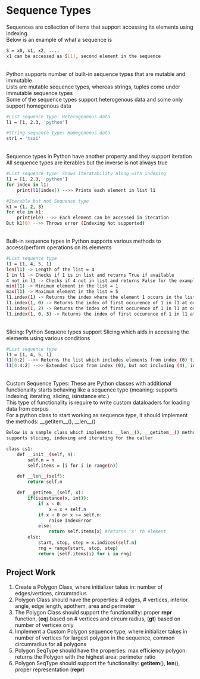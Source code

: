 # Sequence Types
Sequences are collection of items that support accessing its elements using indexing. <br/>
Below is an example of what a sequence is <br/>
```bash
S = x0, x1, x2, ....
x1 can be accessed as S[1], second element in the sequence
```
<br/>
Python supports number of built-in sequence types that are mutable and immutable <br/>
Lists are mutable sequence types, whereas strings, tuples come under immutable sequence types <br/>
Some of the sequence types support heterogenous data and some only support homegenous data <br/>

```bash
#List sequence type: Heterogeneous data
l1 = [1, 2.3, 'python']

#String sequence type: Homegeneous data
str1 = 'tsai'
```
<br/>
Sequence types in Python have another property and they support iteration <br/>
All sequence types are iterables but the inverse is not always true <br/>

```bash
#List sequence type: Shows Iteratability along with indexing
l1 = [1, 2.3, 'python']
for index in l1:
	print(l1[index]) -->> Prints each element in list l1

#Iterable but not Sequence type
k1 = {1, 2, 3}
for ele in k1:
	print(ele) -->> Each element can be accessed in iteration
But k1[0] -->> Throws error (Indexing Not supported)
```
<br/>
Built-in sequence types in Python supports various methods to access/perform operations on its elements <br/>

```bash
#List sequence type
l1 = [1, 4, 5, 1]
len(l1) -> Length of the list = 4
1 in l1 -> Checks if 1 is in list and returns True if available
4 not in l1 -> Checks if 4 not in list and returns False for the example
min(l1) -> Minimum element in the list = 1
max(l1) -> Maximum element in the list = 5
l1.index(1) -> Returns the index where the element 1 occurs in the list = 0
l1.index(1, 0) -> Returns the index of first occurence of 1 in l1 at or after index 0 = 0
l1.index(1, 2) -> Returns the index of first occurence of 1 in l1 at or after index 2 = 3
l1.index(1, 0, 3) -> Returns the index of first occurence of 1 in l1 at or after index 0 and before index 3 = 0
```
<br/>
Slicing: Python Sequene types support Slicing which aids in accessing the elements using various conditions <br/>

```bash
#List sequence type
l1 = [1, 4, 5, 1]
l1[0:2] -->> Returns the list which includes elements from index (0) till index (2) by excluding it = [1, 4]
l1[0:4:2] -->> Extended slice from index (0), but not including (4), in steps of (2) = [1, 5]
```
<br/>
Custom Sequence Types: These are Python classes with additional functionality starts behaving like a sequence type (meaning: supports indexing, iterating, slicing, isinstance etc.) <br/>
This type of functionality is require to write custom dataloaders for loading data from corpus <br/>
For a python class to start working as sequence type, it should implement the methods: __getitem__(), __len__() <br/>

```bash
Below is a sample class which implements __len__(), __getitem__() methods and
supports slicing, indexing and iterating for the caller

class cs1:
	def __init__(self, n):
		self.n = n
		self.items = [i for i in range(n)]

	def __len__(self):
		return self.n

	def __getitem__(self, x):
		if(isinstance(x, int)):
			if x < 0:
				x = x + self.n
			if x < 0 or x >= self.n:
				raise IndexError
			else:
				return self.items[x] #returns 'x' th element
		else:
			start, stop, step = x.indices(self.n)
			rng = range(start, stop, step)
			return [self.items(i) for i in rng]
```

## Project Work
1. Create a Polygon Class, where initializer takes in: number of edges/vertices, circumradius <br/>
2. Polygon Class should have the properties: # edges, # vertices, interior angle, edge length, apothem, area and perimeter <br/>
3. The Polygon Class should support the functionality: proper __repr__ function, (__eq__) based on # vertices and circum radius, (__gt__) based on number of vertices only <br/>
4. Implement a Custom Polygon sequence type, where initializer takes in number of vertices for largest polygon in the sequence, common circumradius for all polygons <br/>
5. Polygon SeqType should have the properties: max efficiency polygon: returns the Polygon with the highest area: perimeter ratio <br/>
6. Polygon SeqType should support the functionality: __getitem__(), __len__(), proper representation (__repr__)
